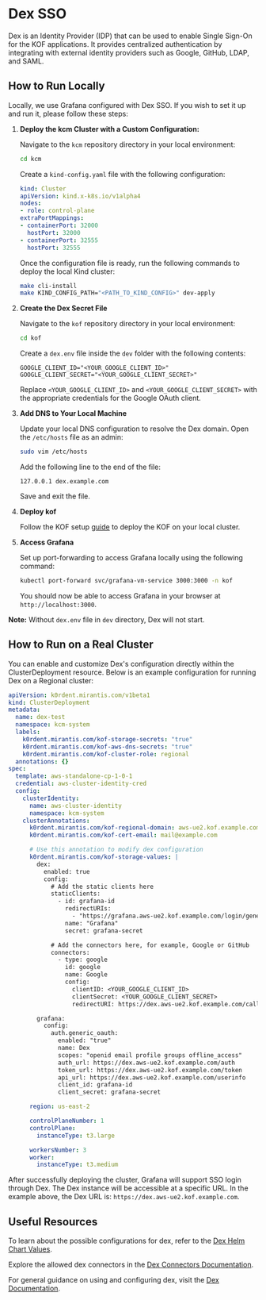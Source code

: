 # Dex SSO

Dex is an Identity Provider (IDP) that can be used to enable Single Sign-On for the KOF applications. It provides centralized authentication by integrating with external identity providers such as Google, GitHub, LDAP, and SAML.

## How to Run Locally

Locally, we use Grafana configured with Dex SSO. If you wish to set it up and run it, please follow these steps:

1. **Deploy the kcm Cluster with a Custom Configuration:**

    Navigate to the `kcm` repository directory in your local environment:

    ```bash
    cd kcm
    ```

    Create a `kind-config.yaml` file with the following configuration:

    ```yaml
    kind: Cluster
    apiVersion: kind.x-k8s.io/v1alpha4
    nodes:
    - role: control-plane
    extraPortMappings:
    - containerPort: 32000
      hostPort: 32000
    - containerPort: 32555
      hostPort: 32555
    ```

    Once the configuration file is ready, run the following commands to deploy the local Kind cluster:

    ```bash
    make cli-install
    make KIND_CONFIG_PATH="<PATH_TO_KIND_CONFIG>" dev-apply
    ```

2. **Create the Dex Secret File**

    Navigate to the `kof` repository directory in your local environment:

    ```bash
    cd kof
    ```

    Create a `dex.env` file inside the `dev` folder with the following contents:

    ```text
    GOOGLE_CLIENT_ID="<YOUR_GOOGLE_CLIENT_ID>"
    GOOGLE_CLIENT_SECRET="<YOUR_GOOGLE_CLIENT_SECRET>"
    ```

    Replace `<YOUR_GOOGLE_CLIENT_ID>` and `<YOUR_GOOGLE_CLIENT_SECRET>` with the appropriate credentials for the Google OAuth client.

3. **Add DNS to Your Local Machine**

    Update your local DNS configuration to resolve the Dex domain. Open the `/etc/hosts` file as an admin:

    ```bash
    sudo vim /etc/hosts
    ```

    Add the following line to the end of the file:

    ```text
    127.0.0.1 dex.example.com
    ```

    Save and exit the file.

4. **Deploy kof**

    Follow the KOF setup [guide](https://github.com/k0rdent/kof/blob/main/docs/dev.md#kof) to deploy the KOF on your local cluster.

5. **Access Grafana**

    Set up port-forwarding to access Grafana locally using the following command:

    ```bash
    kubectl port-forward svc/grafana-vm-service 3000:3000 -n kof
    ```

    You should now be able to access Grafana in your browser at `http://localhost:3000`.

**Note:** Without `dex.env` file in `dev` directory, Dex will not start.

## How to Run on a Real Cluster

You can enable and customize Dex's configuration directly within the ClusterDeployment resource. Below is an example configuration for running Dex on a Regional cluster:

```yaml
apiVersion: k0rdent.mirantis.com/v1beta1
kind: ClusterDeployment
metadata:
  name: dex-test
  namespace: kcm-system
  labels:
    k0rdent.mirantis.com/kof-storage-secrets: "true"
    k0rdent.mirantis.com/kof-aws-dns-secrets: "true"
    k0rdent.mirantis.com/kof-cluster-role: regional
  annotations: {}
spec:
  template: aws-standalone-cp-1-0-1
  credential: aws-cluster-identity-cred
  config:
    clusterIdentity:
      name: aws-cluster-identity
      namespace: kcm-system
    clusterAnnotations:
      k0rdent.mirantis.com/kof-regional-domain: aws-ue2.kof.example.com
      k0rdent.mirantis.com/kof-cert-email: mail@example.com

      # Use this annotation to modify dex configuration
      k0rdent.mirantis.com/kof-storage-values: |
        dex:
          enabled: true
          config:
            # Add the static clients here
            staticClients:
              - id: grafana-id
                redirectURIs:
                  - "https://grafana.aws-ue2.kof.example.com/login/generic_oauth"
                name: "Grafana"
                secret: grafana-secret

            # Add the connectors here, for example, Google or GitHub
            connectors:
              - type: google
                id: google
                name: Google
                config:
                  clientID: <YOUR_GOOGLE_CLIENT_ID>
                  clientSecret: <YOUR_GOOGLE_CLIENT_SECRET>
                  redirectURI: https://dex.aws-ue2.kof.example.com/callback

        grafana:
          config:
            auth.generic_oauth:
              enabled: "true"
              name: Dex
              scopes: "openid email profile groups offline_access"
              auth_url: https://dex.aws-ue2.kof.example.com/auth
              token_url: https://dex.aws-ue2.kof.example.com/token
              api_url: https://dex.aws-ue2.kof.example.com/userinfo
              client_id: grafana-id
              client_secret: grafana-secret

      region: us-east-2

      controlPlaneNumber: 1
      controlPlane:
        instanceType: t3.large

      workersNumber: 3
      worker:
        instanceType: t3.medium
```

After successfully deploying the cluster, Grafana will support SSO login through Dex. The Dex instance will be accessible at a specific URL. In the example above, the Dex URL is: `https://dex.aws-ue2.kof.example.com`.

## Useful Resources

To learn about the possible configurations for dex, refer to the [Dex Helm Chart Values](https://github.com/dexidp/helm-charts/blob/master/charts/dex/values.yaml).

Explore the allowed dex connectors in the [Dex Connectors Documentation](https://dexidp.io/docs/connectors/).

For general guidance on using and configuring dex, visit the [Dex Documentation](https://dexidp.io/docs/).
